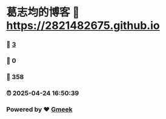 # 葛志均的博客 :link: https://2821482675.github.io 
### :page_facing_up: [3](https://2821482675.github.io/tag.html) 
### :speech_balloon: 0 
### :hibiscus: 358 
### :alarm_clock: 2025-04-24 16:50:39 
### Powered by :heart: [Gmeek](https://github.com/Meekdai/Gmeek)
